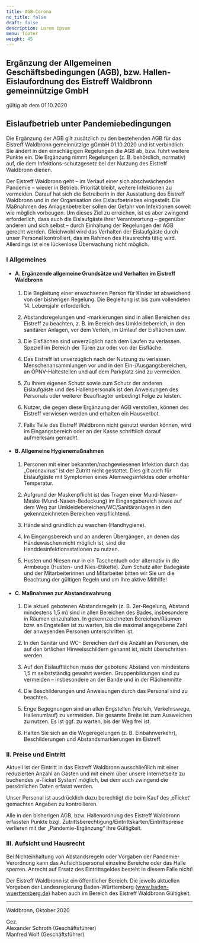```yaml
---
title: AGB-Corona
no_title: false
draft: false
description: Lorem ipsum 
menu: footer
weight: 45
---
```


## Ergänzung der Allgemeinen Geschäftsbedingungen (AGB), bzw. Hallen- Eislaufordnung des Eistreff Waldbronn gemeinnützige GmbH

gültig ab dem 01.10.2020

## Eislaufbetrieb unter Pandemiebedingungen

Die Ergänzung der AGB gilt zusätzlich zu den bestehenden AGB für das Eistreff Waldbronn gemeinnützige gGmbH 01.10.2020 und ist verbindlich. Sie ändert in den einschlägigen Regelungen die AGB ab, bzw. führt weitere Punkte ein. Die Ergänzung nimmt Regelungen (z. B. behördlich, normativ) auf, die dem Infektions-schutzgesetz bei der Nutzung des Eistreff Waldbronn dienen.

Der Eistreff Waldbronn geht – im Verlauf einer sich abschwächenden Pandemie – wieder in Betrieb. Priorität bleibt, weitere Infektionen zu vermeiden. Darauf hat sich die Betreiberin in der Ausstattung des Eistreff Waldbronn und in der Organisation des Eislaufbetriebes eingestellt. Die Maßnahmen des Anlagenbetreiber sollen der Gefahr von Infektionen soweit wie möglich vorbeugen. Um dieses Ziel zu erreichen, ist es aber zwingend erforderlich, dass auch die Eislaufgäste ihrer Verantwortung – gegenüber anderen und sich selbst – durch Einhaltung der Regelungen der AGB gerecht werden. Gleichwohl wird das Verhalten der Eislaufgäste durch unser Personal kontrolliert, das im Rahmen des Hausrechts tätig wird. Allerdings ist eine lückenlose Überwachung nicht möglich.

### I Allgemeines

* #### A. Ergänzende allgemeine Grundsätze und Verhalten im Eistreff Waldbronn

    1. Die Begleitung einer erwachsenen Person für Kinder ist abweichend von der bisherigen Regelung. Die Begleitung ist bis zum vollendeten 14. Lebensjahr erforderlich.

    2. Abstandsregelungen und -markierungen sind in allen Bereichen des Eistreff zu beachten, z. B. im Bereich des Umkleidebereich, in den sanitären Anlagen, vor dem Verleih, im Umlauf der Eisflächen usw.

    4. Die Eisflächen sind unverzüglich nach dem Laufen zu verlassen. Speziell im Bereich der Türen zur oder von der Eisfläche.

    5. Das Eistreff ist unverzüglich nach der Nutzung zu verlassen. Menschenansammlungen vor und in den Ein-/Ausgangsbereichen, an ÖPNV-Haltestellen und auf dem Parkplatz sind zu vermeiden.

    6. Zu Ihrem eigenen Schutz sowie zum Schutz der anderen Eislaufgäste und des Hallenpersonals ist den Anweisungen des Personals oder weiterer Beauftragter unbedingt Folge zu leisten.

    7. Nutzer, die gegen diese Ergänzung der AGB verstoßen, können des Eistreff verwiesen werden und erhalten ein Hausverbot.

    8. Falls Teile des Eistreff Waldbronn nicht genutzt werden können, wird im Eingangsbereich oder an der Kasse schriftlich darauf aufmerksam gemacht.

* #### B. Allgemeine Hygienemaßnahmen

    1. Personen mit einer bekannten/nachgewiesenen Infektion durch das „Coronavirus“ ist der Zutritt nicht gestattet. Dies gilt auch für Eislaufgäste mit Symptomen eines Atemwegsinfektes oder erhöhter Temperatur.

    2. Aufgrund der Maskenpflicht ist das Tragen einer Mund-Nasen-Maske (Mund-Nasen-Bedeckung) im Eingangsbereich sowie auf dem Weg zur Umkleidebereichen/WC/Sanitäranlagen in den gekennzeichneten Bereichen verpflichtend.

    3. Hände sind gründlich zu waschen (Handhygiene).

    4. Im Eingangsbereich und an anderen Übergängen, an denen das Händewaschen nicht möglich ist, sind die Handdesinfektionsstationen zu nutzen.

    5. Husten und Niesen nur in ein Taschentuch oder alternativ in die Armbeuge (Husten- und Nies-Etikette).
    Zum Schutz aller Badegäste und der Mitarbeiterinnen und Mitarbeiter bitten wir Sie um die Beachtung der gültigen Regeln und um Ihre aktive Mithilfe!

* #### C. Maßnahmen zur Abstandswahrung

    1. Die aktuell gebotenen Abstandsregeln (z. B. 2er-Regelung, Abstand mindestens 1,5 m) sind in allen Bereichen des Bades, insbesondere in Räumen einzuhalten. In gekennzeichneten Bereichen/Räumen bzw. an Engstellen ist zu warten, bis die maximal angegebene Zahl der anwesenden Personen unterschritten ist.

    2. In den Sanitär und WC- Bereichen darf die Anzahl an Personen, die auf den örtlichen Hinweisschildern genannt ist, nicht überschritten werden.

    3. Auf den Eislaufflächen muss der gebotene Abstand von mindestens 1,5 m selbstständig gewahrt werden. Gruppenbildungen sind zu vermeiden – insbesondere an der Bande und in der Flächenmitte

    4. Die Beschilderungen und Anweisungen durch das Personal sind zu beachten.

    5. Enge Begegnungen sind an allen Engstellen (Verleih, Verkehrswege, Hallenumlauf) zu vermeiden. Die gesamte Breite ist zum Ausweichen zu nutzen. Es ist ggf. zu warten, bis der Weg frei ist.

    6. Halten Sie sich an die Wegeregelungen (z. B. Einbahnverkehr), Beschilderungen und Abstandsmarkierungen im Eistreff.

### II. Preise und Eintritt

Aktuell ist der Eintritt in das Eistreff Waldbronn ausschließlich mit einer reduzierten Anzahl an Gästen und mit einem über unsere Internetseite zu buchendes ‚e-Ticket System‘ möglich, bei dem auch zwingend die persönlichen Daten erfasst werden. 

Unser Personal ist ausdrücklich dazu berechtigt die beim Kauf des ‚eTicket‘ gemachten Angaben zu kontrollieren.

Alle in den bisherigen AGB, bzw. Hallenordnung des Eistreff Waldbronn erfassten Punkte bzgl. Zutrittsberechtigung/Eintrittskarten/Eintrittspreise verlieren mit der „Pandemie-Ergänzung“ ihre Gültigkeit. 

### III. Aufsicht und Hausrecht

Bei Nichteinhaltung von Abstandsregeln oder Vorgaben der Pandemie-Verordnung kann das Aufsichtspersonal einzelne Bereiche oder das Halle sperren. Anrecht auf Ersatz des Eintrittsgeldes besteht in diesem Falle nicht!

Der Eistreff Waldbronn ist ein öffentlicher Bereich. Die jeweils aktuellen Vorgaben der Landesregierung Baden-Württemberg (www.baden-wuerttemberg.de) haben auch im Bereich des Eistreff Waldbronn Gültigkeit.

---

Waldbronn, Oktober 2020

Gez.  
Alexander Schroth (Geschäftsführer)  
Manfred Wolf (Geschäftsführer)

